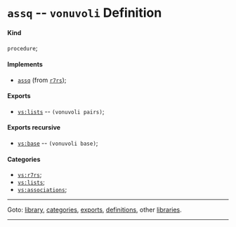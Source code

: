

<a id='definition__vonuvoli__assq'></a>

# `assq` -- `vonuvoli` Definition


<a id='definition__vonuvoli__assq__kind'></a>

#### Kind

`procedure`;


<a id='definition__vonuvoli__assq__implements'></a>

#### Implements

 * [`assq`](../../r7rs/definitions/assq.md#definition__r7rs__assq) (from [`r7rs`](../../r7rs/_index.md#library__r7rs));


<a id='definition__vonuvoli__assq__exports'></a>

#### Exports

 * [`vs:lists`](../../vonuvoli/exports/vs_3a_lists.md#export__vonuvoli__vs_3a_lists) -- `(vonuvoli pairs)`;


<a id='definition__vonuvoli__assq__exports-recursive'></a>

#### Exports recursive

 * [`vs:base`](../../vonuvoli/exports/vs_3a_base.md#export__vonuvoli__vs_3a_base) -- `(vonuvoli base)`;


<a id='definition__vonuvoli__assq__categories'></a>

#### Categories

 * [`vs:r7rs`](../../vonuvoli/categories/vs_3a_r7rs.md#category__vonuvoli__vs_3a_r7rs);
 * [`vs:lists`](../../vonuvoli/categories/vs_3a_lists.md#category__vonuvoli__vs_3a_lists);
 * [`vs:associations`](../../vonuvoli/categories/vs_3a_associations.md#category__vonuvoli__vs_3a_associations);

----

Goto: [library](../../vonuvoli/_index.md#library__vonuvoli), [categories](../../vonuvoli/categories/_index.md#toc__vonuvoli__categories), [exports](../../vonuvoli/exports/_index.md#toc__vonuvoli__exports), [definitions](../../vonuvoli/definitions/_index.md#toc__vonuvoli__definitions), other [libraries](../../_libraries.md#toc__libraries).

----

